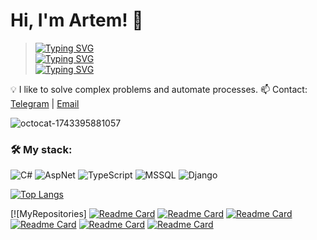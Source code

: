 # Hi, I'm  Artem! 👋

> [![Typing SVG](https://readme-typing-svg.herokuapp.com?color=%2336BCF7&lines=Software+Engineer)](https://git.io/typing-svg) <br/>
> [![Typing SVG](https://readme-typing-svg.herokuapp.com?color=%23323511&lines=Master's+degree+student+of+BSU)](https://git.io/typing-svg) <br/>
> [![Typing SVG](https://readme-typing-svg.herokuapp.com?color=%28712434&lines=Programming+Teacher+at+BSU)](https://git.io/typing-svg) <br/>

💡 I like to solve complex problems and automate processes.
📫 Contact: [Telegram](https://t.me/psh3art) | [Email](mailto:pshenichnykh.art@yandex.com)  

![octocat-1743395881057](https://github.com/user-attachments/assets/3d017936-d1ce-4f4b-ab10-d736fcb0bb4c)

### 🛠️ My stack:
![C#](https://img.shields.io/badge/Csharp-blue?style=for-the-badge&logo=C#&logoColor=black)
![AspNet](https://img.shields.io/badge/Csharp-ASPNET-blue?style=for-the-badge&logo=C#&logoColor=black)
![TypeScript](https://img.shields.io/badge/TypeScript-red?style=for-the-badge&logo=TS&logoColor=white)
![MSSQL](https://img.shields.io/badge/MSSQL-white?style=for-the-badge&logo=SQL&logoColor=blue)
![Django](https://img.shields.io/badge/Python-Django-green?style=for-the-badge&logo=python&logoColor=white)

[![Top Langs](https://github-readme-stats.vercel.app/api/top-langs/?username=psheart&layout=compact)](https://github.com/anuraghazra/github-readme-stats)



[![MyRepositories]
[![Readme Card](https://github-readme-stats.vercel.app/api/pin/?username=PsheArt&repo=ML_EmployeeLeaving_MLPython)](https://github.com/PsheArt/ML_EmployeeLeaving_MLPython)
[![Readme Card](https://github-readme-stats.vercel.app/api/pin/?username=PsheArt&repo=ParsingBanki.ru_PythonParser)](https://github.com/PsheArt/ParsingBanki.ru_PythonParser)
[![Readme Card](https://github-readme-stats.vercel.app/api/pin/?username=PsheArt&repo=ProjectResearch_Django)](https://github.com/PsheArt/ProjectResearch_Django)
[![Readme Card](https://github-readme-stats.vercel.app/api/pin/?username=PsheArt&repo=SimpleExampleOfQuiries)](https://github.com/PsheArt/SimpleExampleOfQuiries)
[![Readme Card](https://github-readme-stats.vercel.app/api/pin/?username=PsheArt&repo=UML_Diagrams)](https://github.com/PsheArt/UML_Diagrams)
[![Readme Card](https://github-readme-stats.vercel.app/api/pin/?username=PsheArt&repo=SimpleExampleProccessOrder_WebApi)](https://github.com/PsheArt/SimpleExampleProccessOrder_WebApi)
